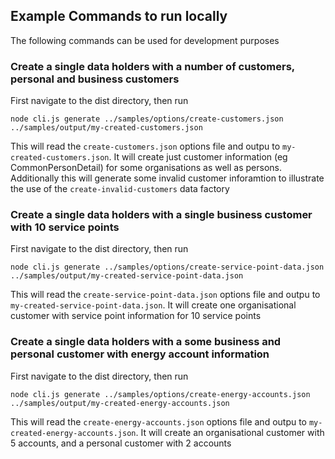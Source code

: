
## Example Commands to run locally

The following commands can be used for development purposes

### Create a single data holders with a number of customers, personal and business customers 

First navigate to the dist directory, then run

`node cli.js generate ../samples/options/create-customers.json ../samples/output/my-created-customers.json`

This will read the `create-customers.json` options file and outpu to `my-created-customers.json`.
It will create just customer information (eg CommonPersonDetail) for some organisations as well as persons.
Additionally this will generate some invalid customer inforamtion to illustrate the use of the `create-invalid-customers` data factory


### Create a single data holders with a single business customer with 10 service points

First navigate to the dist directory, then run

`node cli.js generate ../samples/options/create-service-point-data.json ../samples/output/my-created-service-point-data.json`

This will read the `create-service-point-data.json` options file and outpu to `my-created-service-point-data.json`.
It will create one organisational customer with service point information for 10 service points

### Create a single data holders with a some business and personal customer with energy account information

First navigate to the dist directory, then run

`node cli.js generate ../samples/options/create-energy-accounts.json ../samples/output/my-created-energy-accounts.json`

This will read the `create-energy-accounts.json` options file and outpu to `my-created-energy-accounts.json`.
It will create an organisational customer with 5 accounts, and a personal customer with 2 accounts